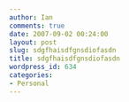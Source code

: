 ```yaml
---
author: Ian
comments: true
date: 2007-09-02 00:24:00
layout: post
slug: sdgfhaisdfgnsdiofasdn
title: sdgfhaisdfgnsdiofasdn
wordpress_id: 634
categories:
- Personal
---
```



